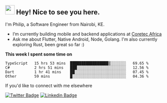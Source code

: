 <h2><img src="https://slackmojis.com/emojis/3643-cool-doge/download" width="30"/> Hey! Nice to see you here.</h2>

<p>I'm Philip, a Software Engineer from Nairobi, KE. 

- I’m currently building mobile and backend applications at [Coretec Africa](https://coretecafrica.com/)</br>
- Ask me about Flutter, Native Android, Node, Golang. I'm also currently exploring Rust, been great so far :)</p>

**This week I spent some time on**
<!--START_SECTION:waka-->

```text
TypeScript   15 hrs 53 mins  █████████████████▒░░░░░░░   69.65 %
C#           2 hrs 51 mins   ███░░░░░░░░░░░░░░░░░░░░░░   12.56 %
Dart         1 hr 41 mins    ██░░░░░░░░░░░░░░░░░░░░░░░   07.45 %
Other        59 mins         █░░░░░░░░░░░░░░░░░░░░░░░░   04.36 %
```

<!--END_SECTION:waka-->

If you'd like to connect with me elsewhere

[![Twitter Badge](https://img.shields.io/badge/-Twitter-1ca0f1?style=flat-square&labelColor=1ca0f1&logo=twitter&logoColor=white&link=https://twitter.com/_diogorodrigues)](https://twitter.com/kimathiphil)  [![Linkedin Badge](https://img.shields.io/badge/-LinkedIn-blue?style=flat-square&logo=Linkedin&logoColor=white&link=https://www.linkedin.com/in/philip-kimathi-2604a9114/)](https://www.linkedin.com/in/philip-kimathi-2604a9114/)
